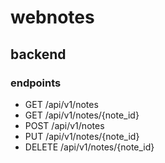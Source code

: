 # webnotes

## backend

### endpoints

- GET /api/v1/notes
- GET /api/v1/notes/{note_id}
- POST /api/v1/notes
- PUT /api/v1/notes/{note_id}
- DELETE /api/v1/notes/{note_id}